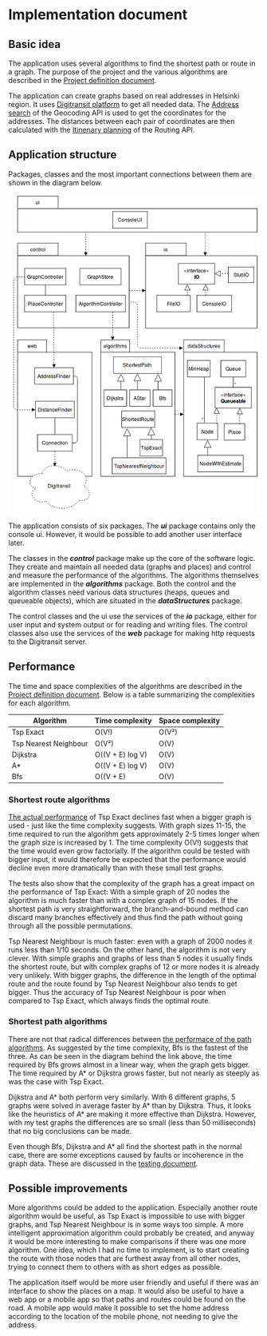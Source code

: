 # Implementation document

## Basic idea

The application uses several algorithms to find the shortest path or route in a graph. The purpose of the project and the various algorithms are described in the [Project definition document](https://github.com/mshroom/WhereToStopForADrink/blob/master/documentation/project_definition.md).

The application can create graphs based on real addresses in Helsinki region. It uses [Digitransit platform](https://digitransit.fi/en/developers/) to get all needed data. The [Address search](https://digitransit.fi/en/developers/apis/2-geocoding-api/address-search/) of the Geocoding API is used to get the coordinates for the addresses. The distances between each pair of coordinates are then calculated with the [Itinenary planning](https://digitransit.fi/en/developers/apis/1-routing-api/itinerary-planning/) of the Routing API.

## Application structure

Packages, classes and the most important connections between them are shown in the diagram below.

![UML diagram](https://github.com/mshroom/WhereToStopForADrink/blob/master/documentation/architecture.png)

The application consists of six packages. The _**ui**_ package contains only the console ui. However, it would be possible to add another user interface later.

The classes in the _**control**_ package make up the core of the software logic. They create and maintain all needed data (graphs and places) and control and measure the performance of the algorithms. The algorithms themselves are implemented in the _**algorithms**_ package. Both the control and the algorithm classes need various data structures (heaps, queues and queueable objects), which are situated in the _**dataStructures**_ package.

The control classes and the ui use the services of the _**io**_ package, either for user input and system output or for reading and writing files. The control classes also use the services of the _**web**_ package for making http requests to the Digitransit server.

  
## Performance
  
The time and space complexities of the algorithms are described in the [Project definition document](https://github.com/mshroom/WhereToStopForADrink/blob/master/documentation/project_definition.md). Below is a table summarizing the complexities for each algorithm.

| Algorithm | Time complexity | Space complexity |
|---|---|---|
| Tsp Exact | O(V!) | O(V²) |
| Tsp Nearest Neighbour | O(V²) | O(V) |
| Dijkstra | O((V + E) log V) | O(V) |
| A* | O((V + E) log V) | O(V) |
| Bfs | O((V + E) |  O(V) |

### Shortest route algorithms 

[The actual performance](https://github.com/mshroom/WhereToStopForADrink/blob/master/documentation/testing_document.md#route-algorithms) of Tsp Exact declines fast when a bigger graph is used - just like the time complexity suggests. With graph sizes 11-15, the time required to run the algorithm gets approximately 2-5 times longer when the graph size is increased by 1. The time complexity O(V!) suggests that the time would even grow factorially. If the algorithm could be tested with bigger input, it would therefore be expected that the performance would decline even more dramatically than with these small test graphs.

The tests also show that the complexity of the graph has a great impact on the performance of Tsp Exact: With a simple graph of 20 nodes the algorithm is much faster than with a complex graph of 15 nodes. If the shortest path is very straightforward, the branch-and-bound method can discard many branches effectively and thus find the path without going through all the possible permutations.

Tsp Nearest Neighbour is much faster: even with a graph of 2000 nodes it runs less than 1/10 seconds. On the other hand, the algorithm is not very clever. With simple graphs and graphs of less than 5 nodes it usually finds the shortest route, but with complex graphs of 12 or more nodes it is already very unlikely. With bigger graphs, the difference in the length of the optimal route and the route found by Tsp Nearest Neighbour also tends to get bigger. Thus the accuracy of Tsp Nearest Neighbour is poor when compared to Tsp Exact, which always finds the optimal route.

### Shortest path algorithms

There are not that radical differences between [the performace of the path algorithms](https://github.com/mshroom/WhereToStopForADrink/blob/master/documentation/testing_document.md#path-algorithms). As suggested by the time complexity, Bfs is  the fastest of the three. As can be seen in the diagram behind the link above, the time required by Bfs grows almost in a linear way, when the graph gets bigger. The time required by A* or Dijkstra grows faster, but not nearly as steeply as was the case with Tsp Exact.

Dijkstra and A* both perform very similarly. With 6 different graphs, 5 graphs were solved in average faster by A* than by Dijkstra. Thus, it looks like the heuristics of A* are making it more effective than Dijkstra. However, with my test graphs the differences are so small (less than 50 milliseconds) that no big conclusions can be made.

Even though Bfs, Dijkstra and A* all find the shortest path in the normal case, there are some exceptions caused by faults or incoherence in the graph data. These are discussed in the [testing document](https://github.com/mshroom/WhereToStopForADrink/blob/master/documentation/testing_document.md#algorithm-accuracy).
  
## Possible improvements
  
More algorithms could be added to the application. Especially another route algorithm would be useful, as Tsp Exact is impossible to use with bigger graphs, and Tsp Nearest Neighbour is in some ways too simple. A more intelligent approximation algorithm could probably be created, and anyway it would be more interesting to make comparisons if there was one more algorithm. One idea, which I had no time to implement, is to start creating the route with those nodes that are furthest away from all other nodes, trying to connect them to others with as short edges as possible.

The application itself would be more user friendly and useful if there was an interface to show the places on a map. It would also be useful to have a web app or a mobile app so that paths and routes could be found on the road. A mobile app would make it possible to set the home address according to the location of the mobile phone, not needing to give the address.

